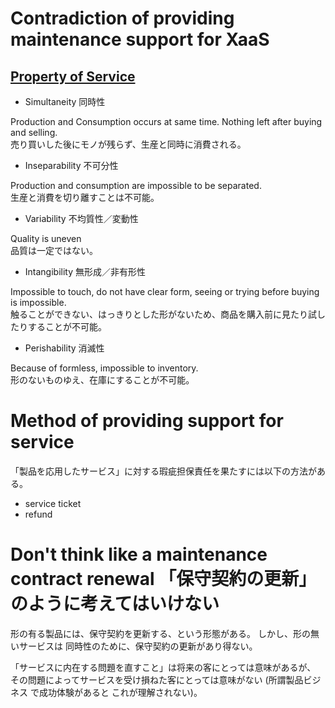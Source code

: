 # Contradiction of providing maintenance support for XaaS

## [Property of Service][1]

- Simultaneity 同時性

Production and Consumption occurs at same time.
Nothing left after buying and selling.  
売り買いした後にモノが残らず、生産と同時に消費される。

- Inseparability 不可分性

Production and consumption are impossible to be separated.  
生産と消費を切り離すことは不可能。

- Variability 不均質性／変動性

Quality is uneven  
品質は一定ではない。

- Intangibility 無形成／非有形性

Impossible to touch, do not have clear form, seeing or trying before buying is impossible.  
触ることができない、はっきりとした形がないため、商品を購入前に見たり試したりすることが不可能。

- Perishability 消滅性

Because of formless, impossible to inventory.  
形のないものゆえ、在庫にすることが不可能。


# Method of providing support for service

「製品を応用したサービス」に対する瑕疵担保責任を果たすには以下の方法がある。

- service ticket
- refund


# Don't think like a maintenance contract renewal 「保守契約の更新」のように考えてはいけない

形の有る製品には、保守契約を更新する、という形態がある。
しかし、形の無いサービスは 同時性のために、保守契約の更新があり得ない。

「サービスに内在する問題を直すこと」は将来の客にとっては意味があるが、
その問題によってサービスを受け損ねた客にとっては意味がない (所謂製品ビジネス で成功体験があると これが理解されない)。

[1]: http://www.seijo.ac.jp/pdf/faeco/kenkyu/187/187-komiyaji.pdf    "サービスの諸特性とサービス取引の諸課題 小宮路雅博 成城大学"
